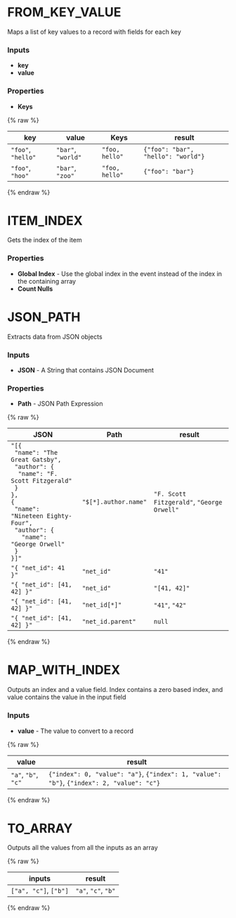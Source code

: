 # FROM_KEY_VALUE

Maps a list of key values to a record with fields for each key

### Inputs

 * __key__
 * __value__

### Properties

 * __Keys__

{% raw %}

|key|value|Keys|result|
|---|-----|----|------|
|`"foo"`, `"hello"`|`"bar"`, `"world"`|`"foo, hello"`|`{"foo": "bar", "hello": "world"}`|
|`"foo"`, `"hoo"`|`"bar"`, `"zoo"`|`"foo, hello"`|`{"foo": "bar"}`|

{% endraw %}


# ITEM_INDEX

Gets the index of the item

### Properties

 * __Global Index__ - Use the global index in the event instead of the index in the containing array
 * __Count Nulls__



# JSON_PATH

Extracts data from JSON objects

### Inputs

 * __JSON__ - A String that contains JSON Document

### Properties

 * __Path__ - JSON Path Expression

{% raw %}

|JSON|Path|result|
|----|----|------|
|`"[{`<br />` "name": "The Great Gatsby",`<br />` "author": {`<br />`  "name": "F. Scott Fitzgerald"`<br />` }`<br />`},`<br />`{`<br />` "name": "Nineteen Eighty-Four",`<br />` "author": {`<br />`   "name": "George Orwell"`<br />` }`<br />`}]"`|`"$[*].author.name"`|`"F. Scott Fitzgerald"`, `"George Orwell"`|
|`"{ "net_id": 41 }"`|`"net_id"`|`"41"`|
|`"{ "net_id": [41, 42] }"`|`"net_id"`|`"[41, 42]"`|
|`"{ "net_id": [41, 42] }"`|`"net_id[*]"`|`"41"`, `"42"`|
|`"{ "net_id": [41, 42] }"`|`"net_id.parent"`|`null`|

{% endraw %}


# MAP_WITH_INDEX

Outputs an index and a value field. Index contains a zero based index, and value contains the value in the input field

### Inputs

 * __value__ - The value to convert to a record

{% raw %}

|value|result|
|-----|------|
|`"a"`, `"b"`, `"c"`|`{"index": 0, "value": "a"}`, `{"index": 1, "value": "b"}`, `{"index": 2, "value": "c"}`|

{% endraw %}


# TO_ARRAY

Outputs all the values from all the inputs as an array

{% raw %}

|inputs|result|
|------|------|
|`["a", "c"]`, `["b"]`|`"a"`, `"c"`, `"b"`|

{% endraw %}
